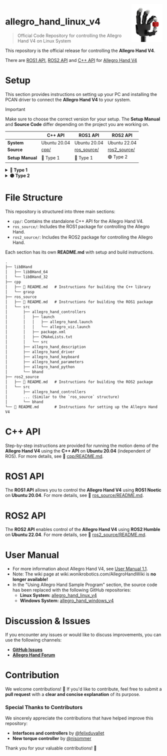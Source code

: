 <img align="right" width="20%" height="20%" src="./asset/allegrohand_v4.png">

# allegro_hand_linux_v4
> Official Code Repository for controlling the Allegro Hand V4 on Linux System

This repository is the official release for controlling the **Allegro Hand V4**.

There are [ROS1 API](./ros_source/), [ROS2 API](./ros2_source) and [C++ API](./cpp/) for [Allegro Hand V4](https://www.allegrohand.com/ah-v4-main)

# Setup

This section provides instructions on setting up your PC and installing the PCAN driver to connect the **Allegro Hand V4** to your system.

> [!IMPORTANT]
> Make sure to choose the correct version for your setup. The **Setup Manual** and **Source Code** differ depending on the project you are working on.

|  | **C++ API** | **ROS1 API** | **ROS2 API** |
|---|------------|-------------|-------------|
| **System** | Ubuntu 20.04 | Ubuntu 20.04 | Ubuntu 22.04 |
| **Source** | [cpp/](./cpp/) | [ros_source/](./ros_source/) | [ros2_source/](./ros2_source/) |
| **Setup Manual** | 🔵 Type 1 | 🔵 Type 1 | 🟣 Type 2 |


<details>
<summary><b>🔵 Type 1</b></summary>

## Project Setup of Type 1

### 1. Install Ubuntu 20.04

- **Download & Create Bootable USB**
   - Get the [Ubuntu 20.04 LTS ISO](https://releases.ubuntu.com/focal/).
   - Use [Rufus](https://rufus.ie/) (Windows) or [Etcher](https://www.balena.io/etcher/) (macOS/Linux) to create a bootable USB.
- **Install Ubuntu**
   - Boot from the USB and follow the installation steps (language, keyboard, disk setup, user info).
   - Reboot after installation.


### 2. `libBHand` Installation

- Check your system architecture:
  ```bash
  getconf LONG_BIT
  ```
  This will determine whether you need the 32-bit or 64-bit version.

- Navigate to the `libBHand/libBHand_{32|64}` directory and install `libBHand`:
  ```bash
  cd libBHand/libBHand_{32|64}
  sudo make install
  sudo ldconfig
  ```

- If you need to **uninstall** `libBHand`, navigate to the `libBHand_{32|64}` directory and run:
  ```bash
  sudo make uninstall
  sudo ldconfig
  ```

- The library source can also be downloaded from the [Grasping Library for Linux](https://www.allegrohand.com/ah-v4-grasping-library-for-linux).
  - Click the button to download.
  - Locate `LibBHand_32.zip` or `LibBHand_64.zip` (found in the `/Allegro Hand V4 | File` folder).
  - Unzip the source file and install it according to the instructions above.

### 3. Install the PCAN Driver

> Before using the hand, you must install the **PCAN drivers**. These instructions assume you are using a **Peak Systems PCAN-USB adapter**.

- **Install dependencies:**
  ```bash
  sudo apt-get install libpopt-dev ros-noetic-libpcan
  ```

- **Download the latest drivers:**
  [Peak-System Linux Driver](http://www.peak-system.com/fileadmin/media/linux/index.htm#download)

- **Install the drivers:**
  ```bash
  make clean; make NET=NO_NETDEV_SUPPORT
  sudo make install
  sudo /sbin/modprobe pcan
  ```

- **Verify installation:**
  Run the following command to check if the interface is installed correctly. You should see streaming output.
  ```bash
  cat /proc/pcan
  ```

- **Check for available interfaces:**
  When the hand is connected, you should see `pcanusb0` or `pcanusbN` (`N` can be any number).
  ```bash
  ls -l /dev/pcan*
  ```

  - If no files are listed, try running the following command from the **downloaded PCAN driver folder**. It manually creates the device files if the system has not done so automatically.
    ```bash
    sudo ./driver/pcan_make_devices 2
    ```

- **(Optional) CAN Communication Tutorial**
  - If you are not familiar with PCAN, refer to the [CAN Communication Tutorial](https://www.allegrohand.com/ah-v4-can-communication).

</details>

<details>
<summary><b>🟣 Type 2</b></summary>

## Project Setup of Type 2

### 1. Install Ubuntu 22.04

- **Download & Create Bootable USB**
   - Get the [Ubuntu 22.04 LTS ISO](https://releases.ubuntu.com/jammy/).
   - Use [Rufus](https://rufus.ie/) (Windows) or [Etcher](https://www.balena.io/etcher/) (macOS/Linux) to create a bootable USB.
- **Install Ubuntu**
   - Boot from the USB and follow the installation steps (language, keyboard, disk setup, user info).
   - Reboot after installation.

### 2. `libBHand` Installation

- `BHandLib` is located in `/src/bhand/lib/libBHand.so`.
- By default, the library is compiled for **64-bit** systems. If your system is **32-bit**, replace the `/lib` folder with the appropriate version.

- Library Structure:
  ```bash
  src/
  └── bhand/
      ├── include/bhand/
      ├── lib/
      │   └── libBHand.so  # Default (64-bit) used when building the source
      ├── libBHand_32/lib/
      │   └── libBHand.so  # Replace with this if using a 32-bit system
      └── libBHand_64/lib/
          └── libBHand.so  # Replace with this if using a 64-bit system
  ```

### 3. ROS 2 and PCAN Support

- ROS 2 no longer supports **PCAN**. Instead, use `can-utils` for **SocketCAN**:
  ```bash
  sudo apt install can-utils
  ```

</details>


# File Structure

This repository is structured into three main sections:
- `cpp/`: Contains the standalone C++ API for the Allegro Hand V4.
- `ros_source/`: Includes the ROS1 package for controlling the Allegro Hand.
- `ros2_source/`: Includes the ROS2 package for controlling the Allegro Hand.

Each section has its own **README.md** with setup and build instructions.

```
.
├── libBHand
│   ├── libBHand_64
│   └── libBHand_32
├── cpp
│   ├── 📃 README.md   # Instructions for building the C++ library
│   └── grasp
├── ros_source
│   ├── 📃 README.md   # Instructions for building the ROS1 package
│   └── src
│       ├── allegro_hand_controllers
│       │   ├── launch
│       │   │   ├── allegro_hand.launch
│       │   │   └── allegro_viz.launch
│       │   ├── package.xml
│       │   ├── CMakeLists.txt
│       │   └── src
│       ├── allegro_hand_description
│       ├── allegro_hand_driver
│       ├── allegro_hand_keyboard
│       ├── allegro_hand_parameters
│       ├── allegro_hand_python
│       └── bhand
├── ros2_source
│   ├── 📃 README.md   # Instructions for building the ROS2 package
│   └── src
│       ├── allegro_hand_controllers
│       ... (Similar to the `ros_source` structure)
│       └── bhand
└── 📃 README.md       # Instructions for setting up the Allegro Hand V4
```

# C++ API

Step-by-step instructions are provided for running the motion demo of the **Allegro Hand V4** using the **C++ API** on **Ubuntu 20.04** (independent of ROS).
For more details, see 📃 [cpp/README.md](./cpp/README.md).

# ROS1 API

The **ROS1 API** allows you to control the **Allegro Hand V4** using **ROS1 Noetic** on **Ubuntu 20.04**.
For more details, see 📃 [ros_source/README.md](./ros_source/README.md).

# ROS2 API

The **ROS2 API** enables control of the **Allegro Hand V4** using **ROS2 Humble** on **Ubuntu 22.04**.
For more details, see 📃 [ros2_source/README.md](./ros2_source/README.md).


# User Manual

- For more information about Allegro Hand V4, see [User Manual 1.1](./asset/Allegro%20Hand%20V4_Users%20Manual_1.1.pdf).
- Note: The wiki page at wiki.wonikrobotics.com/AllegroHandWiki is **no longer available!**
- In the "Using Allegro Hand Sample Program" section, the source code has been replaced with the following GitHub repositories:
  - **Linux System:** [allegro_hand_linux_v4](https://github.com/Wonikrobotics-git/allegro_hand_linux_v4)
  - **Windows System:** [allegro_hand_windows_v4](https://github.com/Wonikrobotics-git/allegro_hand_windows_v4)


# Discussion & Issues

If you encounter any issues or would like to discuss improvements, you can use the following channels:

- [**GitHub Issues**](https://github.com/Wonikrobotics-git/allegro_hand_linux_v4/issues)
- [**Allegro Hand Forum**](https://allegrohand.com/forum)


# Contribution

We welcome contributions! 🚀
If you'd like to contribute, feel free to submit a **pull request** with a **clear and concise explanation** of its purpose.

### **Special Thanks to Contributors**

We sincerely appreciate the contributions that have helped improve this repository:

- **Interfaces and controllers** by [@felixduvallet](https://github.com/felixduvallet)
- **New torque controller** by [@nisommer](https://github.com/nisommer)

Thank you for your valuable contributions! 🙌

